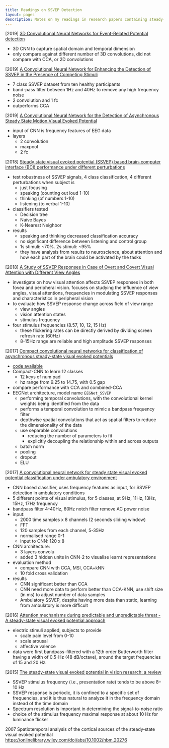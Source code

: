 ```yaml
---
title: Readings on SSVEP Detection
layout: pages
description: Notes on my readings in research papers containing steady-state visual evoked potentials Detection with EEG
---
```


[2019] [3D Convolutional Neural Networks for Event-Related Potential detection](https://ieeexplore.ieee.org/abstract/document/8856485/)
- 3D CNN to capture spatial domain and temporal dimension
- only compare against different number of 3D convolutions, did not compare with CCA, or 2D convolutions

[2019] [A Convolutional Neural Network for Enhancing the Detection of SSVEP in the Presence of Competing Stimuli](https://ieeexplore.ieee.org/abstract/document/8857822/)

- 7 class SSVEP dataset from ten healthy participants
- band-pass filter between 1Hz and 40Hz to remove any high frequency noise
- 2 convolution and 1 fc
- outperforms CCA

[2019] [A Convolutional Neural Network for the Detection of Asynchronous Steady State Motion Visual Evoked Potential](https://ieeexplore.ieee.org/abstract/document/8708243)
- input of CNN is frequency features of EEG data
- layers
    - 2 convolution
    - maxpool
    - 2 fc

[2018] [Steady state visual evoked potential (SSVEP) based brain-computer interface (BCI) performance under different perturbations](https://journals.plos.org/plosone/article?id=10.1371/journal.pone.0191673)

- test robustness of SSVEP signals, 4 class classification, 4 different perturbations when subject is
  - just focusing
  - speaking (counting out loud 1-10)
  - thinking (of numbers 1-10)
  - listening (to verbal 1-10)
- classifiers tested
  - Decision tree
  - Naïve Bayes
  - K-Nearest Neighbor
- results
  - speaking and thinking decreased classification accuracy
  - no significant difference between listening and control group
  - 1s stimuli: ~70%. 2s stimuli: ~95%
  - they have analysis from results to neuroscience, about attention and how each part of the brain could be activated by the tasks

[2018] [A Study of SSVEP Responses in Case of Overt and Covert Visual Attention with Different View Angles](https://www.researchgate.net/publication/330477941_A_Study_of_SSVEP_Responses_in_Case_of_Overt_and_Covert_Visual_Attention_with_Different_View_Angles)

- investigate on how visual attention affects SSVEP responses in both fovea and peripheral vision. focuses on studying the influence of view angles, visual attentions, frequencies in modulating SSVEP responses and characteristics in peripheral vision
- to evaluate how SSVEP response change across field of view range
  - view angles
  - vision attention states
  - stimulus frequency
- four stimulus frequencies (8.57, 10, 12, 15 Hz)
  - these flickering rates can be directly derived by dividing screen refresh rate (60Hz)
  - 8-15Hz range are reliable and high amplitude SSVEP responses

[2017] [Compact convolutional neural networks for classification of asynchronous steady-state visual evoked potentials](https://iopscience.iop.org/article/10.1088/1741-2552/aae5d8/meta)

- [code available](https://github.com/vlawhern/arl-eegmodels)
- Compact-CNN to learn 12 classes
  - 12 keys of num pad
  - hz range from 9.25 to 14.75, with 0.5 gap
- compare performance with CCA and combined-CCA
- EEGNet architecture, model name `EEGNet_SSVEP`
  - performing temporal convolutions, with the convolutional kernel weights being identified from the data
  - performs a temporal convolution to mimic a bandpass frequency filter
  - depthwise spatial convolutions that act as spatial filters to reduce the dimensionality of the data
  - use separable convolutions
    - reducing the number of parameters to fit
    - explicitly decoupling the relationship within and across outputs
  - batch norm
  - pooling
  - dropout
  - ELU

[2017] [A convolutional neural network for steady state visual evoked potential classification under ambulatory environment](https://journals.plos.org/plosone/article?id=10.1371/journal.pone.0172578)

- CNN based classifier, uses frequency features as input, for SSVEP detection in ambulatory conditions
- 5 different points of visual stimulus, for 5 classes, at 9Hz, 11Hz, 13Hz, 15Hz, 17Hz frequency
- bandpass filter 4-40Hz, 60Hz notch filter remove AC power noise
- input:
  - 2000 time samples x 8 channels (2 seconds sliding window)
  - FFT
  - 120 samples from each channel, 5-35Hz
  - normalised range 0-1
  - input to CNN: 120 x 8
- CNN architecture:
  - 3 layers convolu
  - added 3 hidden units in CNN-2 to visualise learnt representations
- evaluation method
  - compare CNN with CCA, MSI, CCA+kNN
  - 10 fold cross validation
- results
  - CNN significant better than CCA
  - CNN need more data to perform better than CCA-KNN, use shift size (in ms) to adjust number of data samples
  - Ambulatory SSVEP, despite having more data than static, learning from ambulatory is more difficult

[2016] [Attention mechanisms during predictable and unpredictable threat - A steady-state visual evoked potential approach](https://www.sciencedirect.com/science/article/pii/S1053811916302750)

- electric stimuli applied, subjects to provide
  - scale pain level from 0-10
  - scale arousal
  - affective valence
- data were first bandpass-filtered with a 12th order Butterworth filter having a width of 0.5-Hz (48 dB/octave), around the target frequencies of 15 and 20 Hz.

[2015] [The steady-state visual evoked potential in vision research: a review](https://tvst.arvojournals.org/article.aspx?articleid=2291652)

- SSVEP stimulus frequency (i.e., presentation rate) tends to be above 8–10 Hz
- SSVEP response is periodic, it is confined to a specific set of frequencies, and it is thus natural to analyze it in the frequency domain instead of the time domain
- Spectrum resolution is important in determining the signal-to-noise ratio
- choice of the stimulus frequency maximal response at about 10 Hz for luminance flicker

2007
Spatiotemporal analysis of the cortical sources of the steady‐state visual evoked potential
https://onlinelibrary.wiley.com/doi/abs/10.1002/hbm.20276
